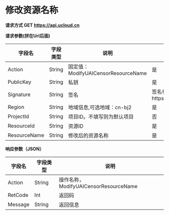 

#  修改资源名称

**请求方式 GET https://api.ucloud.cn**

**请求参数(拼在Url后面)**

| 字段名 | 字段类型 | 说明 | 是否必须 |
| ------ | -------- | ---- | -------- |
| Action | String | 固定值：ModifyUAICensorResourceName | 是 |
| PublicKey | String | 私钥 | 是 |
| Signature | String | 签名 | 签名参照https://docs.ucloud.cn/api/summary/signature |
| Region | String | 地域信息,可选地域：cn-bj2 | 是 |
| ProjectId | String | 项目ID。不填写则为默认项目 | 否 |
| ResourceId | String	| 资源ID | 是 |
| ResourceName | String | 修改后的资源名称 | 是 |

**响应参数（JSON）**

| 字段名 | 字段类型 | 说明 |
| ------ | -------- | ---- |
| Action | String | 操作名称， ModifyUAICensorResourceName |
| RetCode | Int | 返回码 |
| Message | String | 返回信息 |